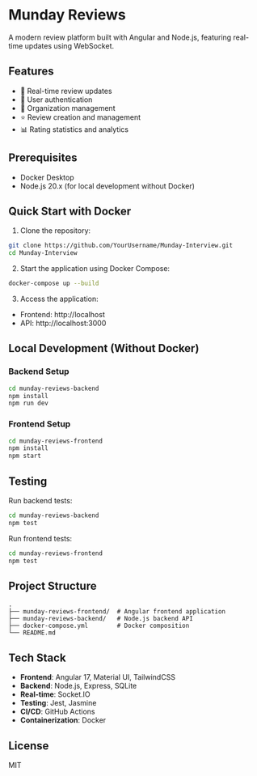 # Munday Reviews

A modern review platform built with Angular and Node.js, featuring real-time updates using WebSocket.

## Features

- 🔄 Real-time review updates
- 👥 User authentication
- 🏢 Organization management
- ⭐ Review creation and management
- 📊 Rating statistics and analytics

## Prerequisites

- Docker Desktop
- Node.js 20.x (for local development without Docker)

## Quick Start with Docker

1. Clone the repository:
```bash
git clone https://github.com/YourUsername/Munday-Interview.git
cd Munday-Interview
```

2. Start the application using Docker Compose:
```bash
docker-compose up --build
```

3. Access the application:
- Frontend: http://localhost
- API: http://localhost:3000

## Local Development (Without Docker)

### Backend Setup

```bash
cd munday-reviews-backend
npm install
npm run dev
```

### Frontend Setup

```bash
cd munday-reviews-frontend
npm install
npm start
```

## Testing

Run backend tests:
```bash
cd munday-reviews-backend
npm test
```

Run frontend tests:
```bash
cd munday-reviews-frontend
npm test
```

## Project Structure

```
.
├── munday-reviews-frontend/  # Angular frontend application
├── munday-reviews-backend/   # Node.js backend API
├── docker-compose.yml        # Docker composition
└── README.md
```

## Tech Stack

- **Frontend**: Angular 17, Material UI, TailwindCSS
- **Backend**: Node.js, Express, SQLite
- **Real-time**: Socket.IO
- **Testing**: Jest, Jasmine
- **CI/CD**: GitHub Actions
- **Containerization**: Docker

## License

MIT 